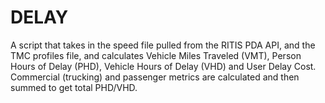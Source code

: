 # DELAY
A script that takes in the speed file pulled from the RITIS PDA API, and the TMC profiles file, and calculates Vehicle Miles Traveled (VMT), Person Hours of Delay (PHD), Vehicle Hours of Delay (VHD) and User Delay Cost. Commercial (trucking) and passenger metrics are calculated and then summed to get total PHD/VHD.
